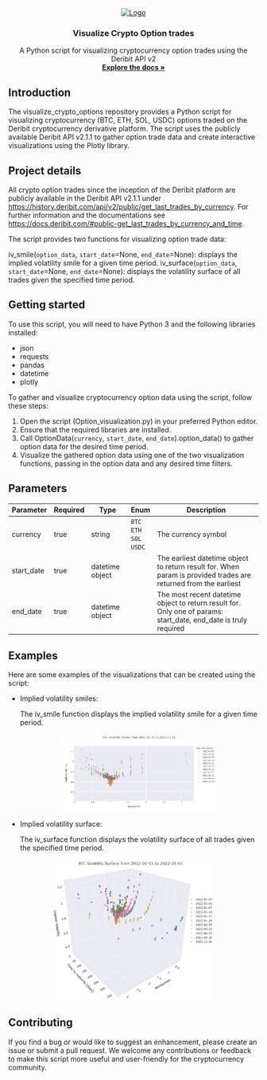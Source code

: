 <a name="readme-top"></a>
<br />

<div align="center">
  <a href="https://github.com/BarendPotijk/visualize_crypto_options/">
    <img src="Images/deribit.png" alt="Logo" width="80" height="80">
  </a>
<h3 align="center">Visualize Crypto Option trades</h3>
  <p align="center">
    A Python script for visualizing cryptocurrency option trades using the Deribit API v2
    <br />
    <a href="https://github.com/BarendPotijk/visualize_crypto_options/"><strong>Explore the docs »</strong></a>
  </p>
</div>

## Introduction ##
The visualize_crypto_options repository provides a Python script for visualizing cryptocurrency (BTC, ETH, SOL, USDC) options traded on the Deribit cryptocurrency derivative platform. The script uses the publicly available Deribit API v2.1.1 to gather option trade data and create interactive visualizations using the Plotly library.

## Project details ##
All crypto option trades since the inception of the Deribit platform are publicly available in the Deribit API v2.1.1 under https://history.deribit.com/api/v2/public/get_last_trades_by_currency. For further information and the documentations see https://docs.deribit.com/#public-get_last_trades_by_currency_and_time.

The script provides two functions for visualizing option trade data:

iv_smile(`option_data`, `start_date`=None, `end_date`=None): displays the implied volatility smile for a given time period.
iv_surface(`option_data`, `start_date`=None, `end_date`=None): displays the volatility surface of all trades given the specified time period.

## Getting started ##
To use this script, you will need to have Python 3 and the following libraries installed:

* json
* requests
* pandas
* datetime
* plotly

To gather and visualize cryptocurrency option data using the script, follow these steps:

  1. Open the script (Option_visualization.py) in your preferred Python editor.
  2. Ensure that the required libraries are installed.
  3. Call OptionData(`currency`, `start_date`, `end_date`).option_data() to gather option data for the desired time period.
  4. Visualize the gathered option data using one of the two visualization functions, passing in the option data and any desired time filters.
  
## Parameters ##

| Parameter | Required | Type | Enum | Description |
| --- | --- | --- | --- | --- |
| currency | true | string | `BTC`<br /> `ETH` <br /> `SOL` <br /> `USDC`| The currency symbol|
| start_date | true | datetime object | | The earliest datetime object to return result for. When param is provided trades are returned from the earliest |
| end_date | true | datetime object | | The most recent datetime object to return result for. Only one of params: start_date, end_date is truly required |


## Examples ##
Here are some examples of the visualizations that can be created using the script:

* Implied volatility smiles: 

  The iv_smile function displays the implied volatility smile for a given time period.

  <div align="center">
  
    <a href="https://github.com/BarendPotijk/visualize_crypto_options/blob/main/Images/volatility_smile.png">
      <img src="Images/volatility_smile.png" width="65%", height = "65%">
    </a>
  </div>
  
* Implied volatility surface:

  The iv_surface function displays the volatility surface of all trades given the specified time period.

<div align="center">
  <a href="https://github.com/BarendPotijk/visualize_crypto_options/blob/main/Images/volatility_surface.png">
    <img src="Images/volatility_surface.png" width="65%", height = "65%">
  </a>
</div>

## Contributing ##
If you find a bug or would like to suggest an enhancement, please create an issue or submit a pull request. We welcome any contributions or feedback to make this script more useful and user-friendly for the cryptocurrency community.
